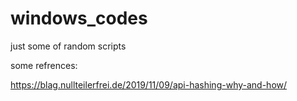 # windows_codes
just some of random scripts


some refrences:

https://blag.nullteilerfrei.de/2019/11/09/api-hashing-why-and-how/
